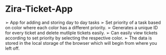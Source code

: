 # Zira-Ticket-App
➢	App for adding and storing day to day tasks
➢	Set priority of a task based on color where each color has a different priority.
➢	Generates a unique ID for every ticket and delete mutliple tickets easily.
➢	Can easily view tickets according to set priority by selecting the respective color.
➢	The data is stored in the local storage of the browser which will begin from where you left off.
